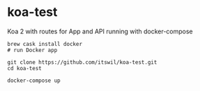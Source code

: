 # koa-test

Koa 2 with routes for App and API running with docker-compose

```
brew cask install docker
# run Docker app

git clone https://github.com/itswil/koa-test.git
cd koa-test

docker-compose up
```
